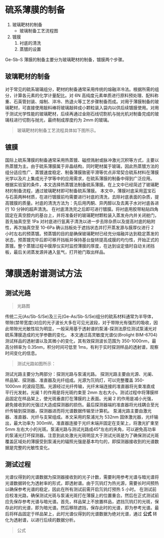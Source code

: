 # 硫系薄膜的制备

1. 玻璃靶材的制备
   - 玻璃制备工艺流程图
2. 镀膜
   1. 衬底的清洗
   2. 蒸镀的设置

Ge-Sb-S 薄膜的制备主要分为玻璃靶材的制备，镀膜两个步骤。

## 玻璃靶材的制备

对于常见的硫系玻璃组分，靶材的制备通常采用传统的熔融淬冷法。根据所需的组分，计算各元素的化学计量配比。对 6N 高纯度元素单质进行原料预处理、配料称重、石英管封装、熔制、淬冷、热退火等工艺步骤制备而成。对用于薄膜制备的玻璃靶材，可直接使用敲料棒将玻璃敲碎成小颗粒装入袋内以供后续镀膜使用。对用于测试光学性能的玻璃靶材，后续再通过金刚石线切割机与抛光机对制备完成的玻璃柱进行切割与抛光，最终制成厚度约为 2mm 的玻璃。

> 玻璃靶材的制备工艺流程具体如下图所示。

## 镀膜

国际上硫系薄膜的制备通常采用热蒸镀、磁控溅射或脉冲激光沉积等方式，主要以热蒸镀为主。由于硫系薄膜属于非晶结构，同时靶材属于玻璃，因此热蒸镀方法的组分适应性广、蒸镀速度稳定、制备薄膜致密平滑等优点非常契合硫系材料在薄膜光学以及片上集成光子学等中的应用需求，在硫系薄膜的制备中得到广泛应用。
根据实验室的条件，本文选择热蒸镀法制备硫系薄膜。在上文中已经简述了玻璃靶材的制备流程，通过玻璃靶材即可制备硫系薄膜。
本文中，薄膜衬底采用蓝宝石与石英两种材质，在进行镀膜前均需要进行衬底的清洗，去除衬底表面的杂质，提高镀膜的质量。衬底的清洗方法为：先后用丙酮、异丙醇以及去离子水对衬底各进行 10 分钟的超声清洗。
在衬底清洗完之后即可进行镀膜。将衬底用胶带粘贴四角固定在真空腔内的基台上，并将准备好的玻璃靶材颗粒装入蒸发舟内并关闭舱门，首先抽真空至 1Pa 对衬底进行氩离子清洗以进一步去除杂质以及提高衬底的粘附性，再次抽真空至 10-6Pa 确认挡板处于遮挡状态并打开蒸发源与膜厚仪进行 2 小时左右的预蒸镀。预蒸镀的目的是确保玻璃靶材已经充分熔融并达到稳定蒸发的状态，预蒸镀完毕后即可移开挡板并保持基台旋转提高成膜的均匀性，开始正式的蒸镀。整个蒸镀过程中膜厚仪实时监控薄膜的厚度，在达到设定值时自动关闭挡板，最后关闭蒸发源并通入氩气，打开舱门取出样品。
# 薄膜透射谱测试方法
## 测试光路
>光路图

传统二元(As/Sb-S/Se)及三元(Ge-As/Sb-S/Se)组分的硫系材料通常为半导体，带隙(禁带宽度)对应的光子波长大多在可见光波段，对于带隙光有强烈的吸收，因此带隙光光敏性较为明显，一般采用基于透射谱的泵浦-探测法原位测试泵浦光对硫系薄膜造成的光学参数的变化。
本文通过高灵敏度光谱仪(Brolight BIM-6704)测试样品的透射谱以及其微小的变化，其有效探测波长范围为 350-1000nm，最高分辨率为 0.35nm，积分时间可低至 1ms，有利于实时探测样品的透射谱，观察时间变化的信息。
> 测试光路如图所示：

测试光路主要分为两部分：探测光路与泵浦光路。
探测光路主要由光源、光阑、样品架、探测器、准直器及光纤组成。光源为氘钨灯，可以完整覆盖 350-1000nm 的波段范围。光源经过光纤传输，光纤末端连接的准直器将光束准直成平行光发射。光阑 1 的作用是将光斑约束至 2mm 左右大小。测试过程中将薄膜样品固定在样品架上，使光斑垂直打在薄膜的上表面。光阑 2 的作用是减小光强，避免接收到的光强过大造成探测器的损伤。最后探测器端的准直器将光线耦合至光纤传输到探测器，探测器进而将光谱数据传输至计算机。
泵浦光路主要由激光器、准直器、光纤与支架组成。本文采用的泵浦光为 532nm 固体激光器，光纤输出，最大功率为 300mW。准直器连接于光纤末端并固定在支架上，将激光扩束至 5mm 左右大小的光斑。泵浦光路与测试光路成45°左右的夹角，可以避免高功率的泵浦光打坏探测器。注意到此处激光光斑明显大于测试光斑是为了确保测试光斑覆盖区域处的薄膜受到泵浦光的辐照光强是基本均匀的，即探测器接收到的光谱数据是完整的光敏性变化。
## 测试过程
光谱仪得到的光谱数据为探测器接收到的光子计数，需要利用参考光谱与暗光谱将光谱数据转化为透射率的形式，即透射谱。由于氘钨灯为热光源，需要长时间预热以确保参考光谱的稳定，因此在所有测试前需开启氘钨灯预热 5 小时。
在测试前应校准光路，确保测试光斑与泵浦光斑打在薄膜上的位置重合。然后在正式测试前应先保存参考光谱与暗光谱。首先，样品架上不放置样品，遮挡氘钨灯的光斑，保存此时的光谱，即为暗光谱。然后移除遮挡，保存此时的光谱，即为参考光谱。最后将样品固定于样品架上，此时光谱仪得到的光谱数据为绝对光谱，通过 **公式** 转化为透射谱，以进行后续的数据分析。
> 公式
